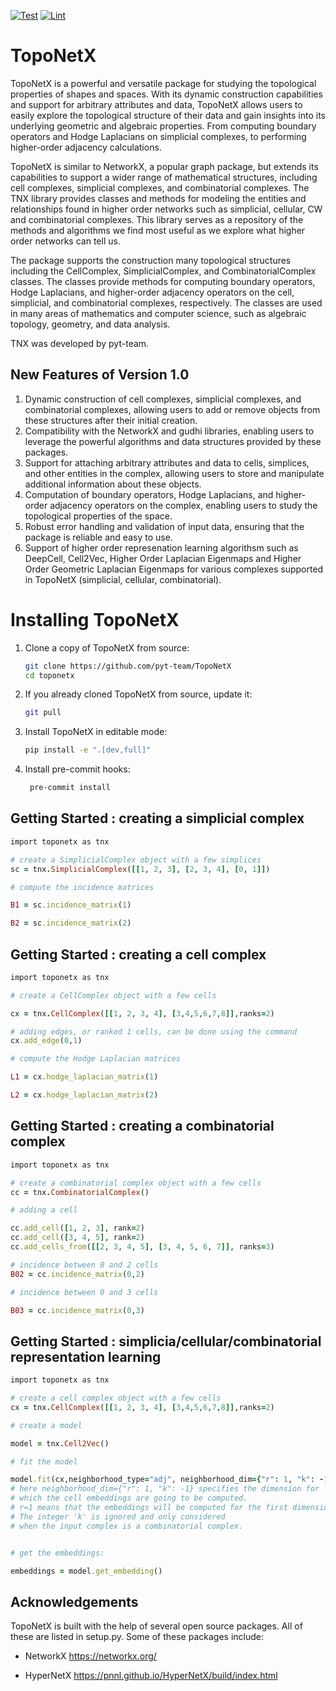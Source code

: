[![Test](https://github.com/pyt-team/TopoNetX/actions/workflows/test.yml/badge.svg)](https://github.com/pyt-team/TopoNetX/actions/workflows/test.yml)
[![Lint](https://github.com/pyt-team/TopoNetX/actions/workflows/lint.yml/badge.svg)](https://github.com/pyt-team/TopoNetX/actions/workflows/lint.yml)

TopoNetX
=========


TopoNetX is a powerful and versatile package for studying the topological properties
of shapes and spaces. With its dynamic construction capabilities and support for arbitrary
attributes and data, TopoNetX allows users to easily explore the topological structure
of their data and gain insights into its underlying geometric and algebraic properties.
From computing boundary operators and Hodge Laplacians on simplicial complexes,
to performing higher-order adjacency calculations.

TopoNetX is similar to NetworkX, a popular graph package, but extends its capabilities to support a
wider range of mathematical structures, including cell complexes, simplicial complexes, and
combinatorial complexes. The TNX library provides classes and methods for modeling the entities and relationships
found in higher order networks such as simplicial, cellular, CW and combinatorial complexes.
This library serves as a repository of the methods and algorithms we find most useful
as we explore what higher order networks can tell us.


The package supports the construction many topological structures including the CellComplex, SimplicialComplex, and CombinatorialComplex classes.
 The classes provide methods for computing boundary operators, Hodge Laplacians,
 and higher-order adjacency operators on the cell, simplicial, and combinatorial complexes,
  respectively. The classes are used in many areas of mathematics and computer science,
  such as algebraic topology, geometry, and data analysis.



TNX was developed by pyt-team.




New Features of Version 1.0
---------------------------

1. Dynamic construction of cell complexes, simplicial complexes, and combinatorial complexes, allowing users to
 add or remove objects from these structures after their initial creation.
2. Compatibility with the NetworkX and gudhi libraries, enabling users to
    leverage the powerful algorithms and data structures provided by these packages.
3. Support for attaching arbitrary attributes and data to cells, simplices, and other entities in the complex, allowing users to store and manipulate additional information about these objects.
4. Computation of boundary operators, Hodge Laplacians, and higher-order adjacency
     operators on the complex, enabling users to study the topological properties of the space.
6. Robust error handling and validation of input data, ensuring that the package is
    reliable and easy to use.
7. Support of higher order represenation learning algorithsm such as DeepCell, Cell2Vec, Higher Order Laplacian Eigenmaps and Higher Order Geometric Laplacian Eigenmaps for various complexes supported in TopoNetX (simplicial, cellular, combinatorial).


Installing TopoNetX
====================

1. Clone a copy of TopoNetX from source:

   ```bash
   git clone https://github.com/pyt-team/TopoNetX
   cd toponetx
   ```

2. If you already cloned TopoNetX from source, update it:

   ```bash
   git pull
   ```

3. Install TopoNetX in editable mode:

   ```bash
   pip install -e ".[dev,full]"
   ```

4. Install pre-commit hooks:

   ```bash
    pre-commit install
   ```
   

## Getting Started : creating a simplicial complex 

```ruby
import toponetx as tnx

# create a SimplicialComplex object with a few simplices
sc = tnx.SimplicialComplex([[1, 2, 3], [2, 3, 4], [0, 1]])

# compute the incidence matrices 

B1 = sc.incidence_matrix(1)

B2 = sc.incidence_matrix(2)

```


## Getting Started : creating a cell complex 

```ruby
import toponetx as tnx

# create a CellComplex object with a few cells

cx = tnx.CellComplex([[1, 2, 3, 4], [3,4,5,6,7,8]],ranks=2)

# adding edges, or ranked 1 cells, can be done using the command 
cx.add_edge(0,1)

# compute the Hodge Laplacian matrices 

L1 = cx.hodge_laplacian_matrix(1)

L2 = cx.hodge_laplacian_matrix(2)
```

## Getting Started : creating a combinatorial complex 

```ruby
import toponetx as tnx

# create a combinatorial complex object with a few cells
cc = tnx.CombinatorialComplex()

# adding a cell

cc.add_cell([1, 2, 3], rank=2)
cc.add_cell([3, 4, 5], rank=2)
cc.add_cells_from([[2, 3, 4, 5], [3, 4, 5, 6, 7]], ranks=3)

# incidence between 0 and 2 cells
B02 = cc.incidence_matrix(0,2) 

# incidence between 0 and 3 cells

B03 = cc.incidence_matrix(0,3)
```

## Getting Started : simplicia/cellular/combinatorial representation learning

```ruby
import toponetx as tnx

# create a cell complex object with a few cells
cx = tnx.CellComplex([[1, 2, 3, 4], [3,4,5,6,7,8]],ranks=2)

# create a model

model = tnx.Cell2Vec()

# fit the model

model.fit(cx,neighborhood_type="adj", neighborhood_dim={"r": 1, "k": -1})
# here neighborhood_dim={"r": 1, "k": -1} specifies the dimension for
# which the cell embeddings are going to be computed. 
# r=1 means that the embeddings will be computed for the first dimension.
# The integer 'k' is ignored and only considered
# when the input complex is a combinatorial complex.


# get the embeddings:

embeddings = model.get_embedding() 

```


## Acknowledgements

TopoNetX is built with the help of several open source packages. All of these are listed in setup.py. Some of these packages include:

- NetworkX https://networkx.org/

- HyperNetX https://pnnl.github.io/HyperNetX/build/index.html

   
